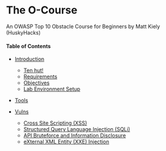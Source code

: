# The O-Course
An OWASP Top 10 Obstacle Course for Beginners by Matt Kiely (HuskyHacks)

#### Table of Contents  
- [Introduction](../index.md) 
  - [Ten hut!](../index.md#ten-hut)
  - [Requirements](../index.md#requirements) 
  - [Objectives](../index.md#objectives)  
  - [Lab Environment Setup](../index.md#lab-environment-setup)
- [Tools](/tools/)
- [Vulns](/vulns/)
  - [Cross Site Scripting (XSS)](/vulns/xss.md)
  - [Structured Query Language Injection (SQLi)](/vulns/sqli.md)
  - [API Bruteforce and Information Disclosure](/vulns/api.md)
  - [eXternal XML Entity (XXE) Injection](/vulns/xxe.md)
  
  <!-- toc -->